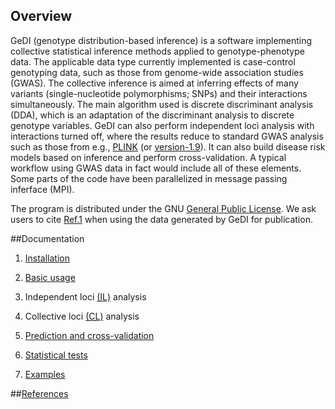 ## Overview
GeDI (genotype distribution-based inference) is a software implementing collective statistical inference methods applied to genotype-phenotype data. The applicable data type currently implemented is case-control genotyping data, such as those from genome-wide association studies (GWAS). The collective inference is aimed at inferring effects of many variants (single-nucleotide polymorphisms; SNPs) and their interactions simultaneously. The main algorithm used is discrete discriminant analysis (DDA), which is an adaptation of the discriminant analysis to discrete genotype variables. GeDI can also perform independent loci analysis with interactions turned off, where the results reduce to standard GWAS analysis such as those from e.g., [PLINK](http://pngu.mgh.harvard.edu/~purcell/plink/) (or [version-1.9](https://www.cog-genomics.org/plink2)). 
It can also build disease risk models based on inference and perform cross-validation. A typical workflow using GWAS data in fact would include all of these elements. Some parts of the code have been parallelized in message passing inferface (MPI).

The program is distributed under the GNU [General Public License](http://www.gnu.org/licenses/gpl.html).
We ask users to cite [Ref.1](wiki/pubs) when using the data generated by GeDI for publication.

##Documentation

  1. [Installation](wiki/install)

  2. [Basic usage](wiki/usage)

  3. Independent loci [(IL)](wiki/il) analysis

  4. Collective loci [(CL)](wiki/cl) analysis

  5. [Prediction and cross-validation](wiki/CV)

  6. [Statistical tests](wiki/Tests)

  7. [Examples](wiki/Examples)

##[References](wiki/pubs)
